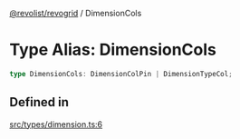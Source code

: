 [@revolist/revogrid](README.md) / DimensionCols

# Type Alias: DimensionCols

```ts
type DimensionCols: DimensionColPin | DimensionTypeCol;
```

## Defined in

[src/types/dimension.ts:6](https://github.com/revolist/revogrid/blob/d240e7e144f55d013a7a7b8d313a97b83af7bd06/src/types/dimension.ts#L6)
